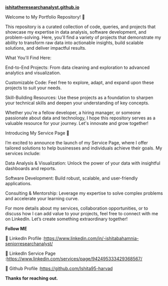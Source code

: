 [**ishitatheresearchanalyst.github.io**](https://github.com/Ishita95-harvad/Ishita/blob/main/MyFollow.md#ishitatheresearchanalystgithubio)

Welcome to My Portfolio Repository! 🚀

This repository is a curated collection of code, queries, and projects that showcase my expertise in data analysis, software development, and problem-solving. Here, you'll find a variety of projects that demonstrate my ability to transform raw data into actionable insights, build scalable solutions, and deliver impactful results.

What You'll Find Here:

End-to-End Projects: From data cleaning and exploration to advanced analytics and visualization.

Customizable Code: Feel free to explore, adapt, and expand upon these projects to suit your needs.

Skill-Building Resources: Use these projects as a foundation to sharpen your technical skills and deepen your understanding of key concepts.

Whether you're a fellow developer, a hiring manager, or someone passionate about data and technology, I hope this repository serves as a valuable resource for your journey. Let's innovate and grow together!

Introducing My Service Page 🌟

I’m excited to announce the launch of my Service Page, where I offer tailored solutions to help businesses and individuals achieve their goals. My services include:

Data Analysis & Visualization: Unlock the power of your data with insightful dashboards and reports.

Software Development: Build robust, scalable, and user-friendly applications.

Consulting & Mentorship: Leverage my expertise to solve complex problems and accelerate your learning curve.

For more details about my services, collaboration opportunities, or to discuss how I can add value to your projects, feel free to connect with me on LinkedIn. Let’s create something extraordinary together!

**Follow ME**

🔗 LinkedIn Profile :https://www.linkedin.com/in/-ishitabahamnia-seniorresearchanalyst/

🔗 LinkedIn Service Page :https://www.linkedin.com/services/page/942495333429368567/

🔗 Github Profile :https://github.com/Ishita95-harvad

**Thanks for reaching out.**
